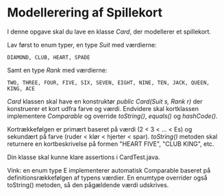 # Modellerering af Spillekort


I denne opgave skal du lave en klasse *Card*, der modellerer et spillekort.

Lav først to enum typer, en type *Suit* med værdierne:

    DIAMOND, CLUB, HEART, SPADE

Samt en type *Rank* med værdierne:

    TWO, THREE, FOUR, FIVE, SIX, SEVEN, EIGHT, NINE, TEN, JACK, QUEEN, KING, ACE

*Card* klassen skal have en konstruktør *public Card(Suit s, Rank r)* der konstruerer et kort udfra farve og værdi. Endvidere skal kortklassen implementere *Comparable<Card>* og override *toString()*, *equals()* og *hashCode()*.

Kortrækkefølgen er primært baseret på værdi (2 < 3 < ... < Es) og sekundært på farve (ruder < klør < hjerter < spar). *toString()* metoden skal returnere en kortbeskrivelse på formen "HEART FIVE", "CLUB KING", etc.

Din klasse skal kunne klare assertions i CardTest.java.

Vink: en enum type E implementerer automatisk Comparable<E> baseret på definitionsrækkefølgen af typens værdier. En enumtype overrider også toString() metoden, så den pågældende værdi udskrives.